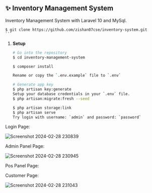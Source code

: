 ## ✨ Inventory Management System

Inventory Management System with Laravel 10 and MySql.

    $ git clone https://github.com/zishan07cse/inventory-system.git
    ```
1. **Setup**
    ```bash
    # Go into the repository
    $ cd inventory-management-system

    $ composer install

    Rename or copy the `.env.example` file to `.env`
 
    # Generate app key
    $ php artisan key:generate
    Setup your database credentials in your `.env` file.
    $ php artisan:migrate:fresh --seed

    $ php artisan storage:link
    $ php artisan serve
    Try login with username: `admin` and password: `password`

Login Page:

![Screenshot 2024-02-28 230839](https://github.com/zishan07cse/inventory-system/assets/71685189/61c0a121-19ce-48e8-a569-71a54dc7d072)

Admin Panel Page:

![Screenshot 2024-02-28 230945](https://github.com/zishan07cse/inventory-system/assets/71685189/4231f9ce-5450-461f-b261-158c22cae14e)

Pos Panel Page:



Customer Page:

![Screenshot 2024-02-28 231043](https://github.com/zishan07cse/inventory-system/assets/71685189/9546a5f9-2f4f-422c-84d8-33b1c3166b80)
